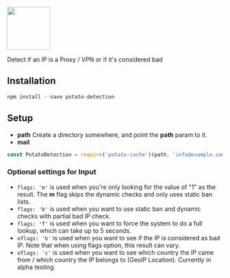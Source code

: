<img width="100" src="https://raw.githubusercontent.com/feross/standard/master/sticker.png" />

Detect if an IP is a Proxy / VPN or if it's considered bad

## Installation ##
```javascript
npm install --save potato-detection
```
## Setup ##
* **path** Create a directory somewhere, and point the **path** param to it.
* **mail** 
```javascript
const PotatoDetection = require('potato-cache')(path, 'info@example.com')
```
### Optional settings for Input ###
* ```flags: 'm'``` is used when you're only looking for the value of "1" as the result. The **m** flag skips the dynamic checks and only uses static ban lists.
* ```flags: 'b'``` is used when you want to use static ban and dynamic checks with partial bad IP check.
* ```flags: 'f'``` is used when you want to force the system to do a full lookup, which can take up to 5 seconds.
* ```oflags: 'b'``` is used when you want to see if the IP is considered as bad IP. Note that when using flags option, this result can vary.
* ```oflags: 'c'``` is used when you want to see which country the IP came from / which country the IP belongs to (GeoIP Location). Currently in alpha testing.
